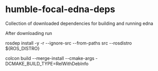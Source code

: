 # humble-focal-edna-deps
Collection of downloaded dependencies for building and running edna

After downloading run

rosdep install -y -r --ignore-src --from-paths src --rosdistro ${ROS_DISTRO}

colcon build --merge-install --cmake-args -DCMAKE_BUILD_TYPE=RelWithDebInfo